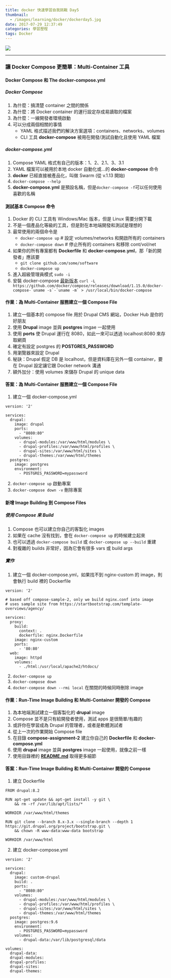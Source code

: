 ```yaml
---
title: docker 快速學習自我挑戰 Day5
thumbnail:
  - /images/learning/docker/dockerday5.jpg
date: 2017-07-29 12:37:49
categories: 學習歷程
tags: Docker
---
```

<img src="/images/learning/docker/dockerday5.jpg">

***
### 讓 Docker Compose 更簡單：Multi-Container 工具
#### Docker Compose 和 The docker-compose.yml
##### Docker Compose
1. 為什麼：搞清楚 container 之間的關係
2. 為什麼：將 Docker container 的運行設定存成易讀取的檔案
3. 為什麼：一線開發者環境啟動
4. 可以分成兩個相關的事情
    - YAML 格式描述我們的解決方案選項：containers、networks、volumes
    - CLI 工具 **docker-compose** 被用在開發/測試自動化且使用 YAML 檔案
##### docker-compose.yml
1. Compose YAML 格式有自己的版本：1、2、2.1、3、3.1
2. YAML 檔案可以被用於本地 docker 自動化或...的 **docker-compose** 命令
3. **docker** 已經直接被產品化，叫做 Swarm (從 v.1.13 開始)
4. `docker-compose --help`
5. **docker-compose.yml** 是預設名稱，但是`docker-compose -f`可以任何使用喜歡的名稱
#### 測試基本 Compose 命令
1. Docker 的 CLI 工具有 Windows/Mac 版本，但是 Linux 需要分開下載
2. 不是一個產品化等級的工具，但是對在本地端開發和測試是理想的
3. 最常使用的兩個命令是
    - `docker-compose up` # 設定 volumes/networks 和開啟所有的 containers
    - `docker-compose down` # 停止所有的 containers 和移除 cont/vol/net
4. 如果你的所有專案都有 **Dockerfile** 和 **docker-compose.yml**，那「新的開發者」應該要
    - `git clone github.com/some/software`
    - `docker-compose up`
5. 進入超級管理員模式 `sudo -i`
6. 安裝 docker-compose [最新版本](https://github.com/docker/compose/releases) ``curl -L https://github.com/docker/compose/releases/download/1.15.0/docker-compose-`uname -s`-`uname -m` > /usr/local/bin/docker-compose``
#### 作業：為 Multi-Container 服務建立一個 Compose File
1. 建立一個基本的 compose file 用於 Drupal CMS 網站，Docker Hub 是你的好朋友
2. 使用 **Drupal** image 並與 **postgres** imgae 一起使用
3. 使用 **ports** 使 Drupal 運行在 8080，如此一來可以透過 localhost:8080 來存取網頁
4. 確定有設定 postgres 的 **POSTGRES_PASSWORD**
5. 用瀏覽器來設定 Drupal
6. 秘訣：Drupal 假定 DB 是 localhost，但是資料庫在另外一個 container，要在 Drupal 設定讓它跟 Docker network 溝通
7. 額外加分：使用 volumes 來儲存 Drupal 的 unique data
#### 答案：為 Multi-Container 服務建立一個 Compose File
1. 建立一個 docker-compose.yml
```
version: '2'

services:
  drupal:
    image: drupal
    ports:
      - "8080:80"
    volumes:
      - drupal-modules:/var/www/html/modules \
      - drupal-profiles:/var/www/html/profiles \
      - drupal-sites:/var/www/html/sites \
      - drupal-themes:/var/www/html/themes
  postgres:
    image: postgres
    environment:
      - POSTGRES_PASSWORD=mypassword
```
2. `docker-compose up` 啟動專案
3. `docker-compose down -v` 刪除專案
#### 新增 Image Building 到 Compose Files
##### 使用 Compose 來 Build
1. Compose 也可以建立你自己的客製化 images
2. 如果在 cache 沒有找到，會在 `docker-compose up` 的時候建立起來
3. 也可以透過 `docker-compose build` 或 `docker-compose up --build` 重建 
4. 對複雜的 builds 非常好，因為它會有很多 vars 或 build args
##### 實作
1. 建立一個 docker-compose.yml，如果找不到 nginx-custom 的 image，則會執行 build 裡的 Dockerfile
```
version: '2'

# based off compose-sample-2, only we build nginx.conf into image
# uses sample site from https://startbootstrap.com/template-overviews/agency/

services:
  proxy:
    build:
      context: .
      dockerfile: nginx.Dockerfile
    image: nginx-custom
    ports:
      - '80:80'
  web:
    image: httpd
    volumes:
      - ./html:/usr/local/apache2/htdocs/
```
2. `docker-compose up`
3. `docker-compose down`
4. `docker-compose down --rmi local` 在關閉的時候同時刪除 image
#### 作業：Run-Time Image Building 和 Multi-Container 開發的 Compose
1. 為本地端測試建立一個客製化的 **drupal** image
2. Compose 並不是只有給開發者使用，測試 apps 是很簡單/有趣的
3. 或許你在學習成為 Drupal 的管理者，或者是軟體測試者
4. 從上一次的作業開始 Compose file
5. 在目錄 **compose-assignment-2** 建立你自己的 **Dockerfile** 和 **docker-compose.yml**
6. 使用 **drupal** image 並與 **postgres** image 一起使用，就像之前一樣
7. 使用目錄裡的 [**README.md**](https://github.com/BretFisher/udemy-docker-mastery/tree/master/compose-assignment-2) 取得更多細節
#### 答案：Run-Time Image Building 和 Multi-Container 開發的 Compose
1. 建立 Dockerfile
```
FROM drupal:8.2

RUN apt-get update && apt-get install -y git \
    && rm -rf /var/lib/apt/lists/*

WORKDIR /var/www/html/themes

RUN git clone --branch 8.x-3.x --single-branch --depth 1 https://git.drupal.org/project/bootstrap.git \
    && chown -R www-data:www-data bootstrap

WORKDIR /var/www/html
```
2. 建立 docker-compose.yml
```
version: '2'

services:
  drupal:
    image: custom-drupal
    build: .
    ports:
      - "8080:80"
    volumes:
      - drupal-modules:/var/www/html/modules \
      - drupal-profiles:/var/www/html/profiles \
      - drupal-sites:/var/www/html/sites \
      - drupal-themes:/var/www/html/themes
  postgres:
    image: postgres:9.6
    environment:
      - POSTGRES_PASSWORD=mypassword
    volumes:
      - drupal-data:/var/lib/postgresql/data

volumes:
  drupal-data:
  drupal-modules:
  drupal-profiles:
  drupal-sites:
  drupal-themes:
```



